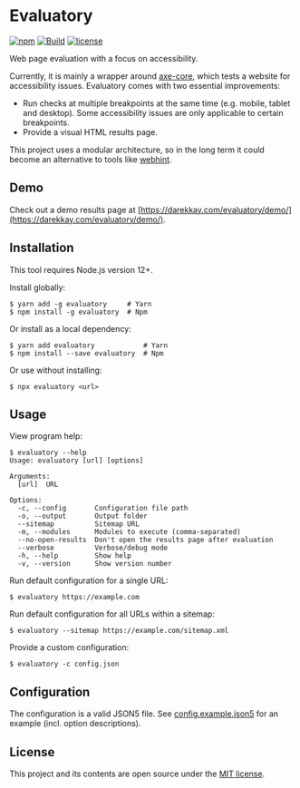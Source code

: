 # Evaluatory

[![npm](https://img.shields.io/npm/v/evaluatory?style=flat-square)](https://www.npmjs.com/package/evaluatory)
[![Build](https://img.shields.io/github/workflow/status/darekkay/evaluatory/Continuous%20Integration/master?style=flat-square)](https://github.com/darekkay/evaluatory/actions)
[![license](https://img.shields.io/badge/license-MIT-green?style=flat-square)](https://github.com/darekkay/evaluatory/blob/master/LICENSE)

Web page evaluation with a focus on accessibility.

Currently, it is mainly a wrapper around [axe-core](https://github.com/dequelabs/axe-core), which tests a website for accessibility issues.
Evaluatory comes with two essential improvements:

- Run checks at multiple breakpoints at the same time (e.g. mobile, tablet and desktop). Some accessibility issues are only applicable to certain breakpoints.
- Provide a visual HTML results page.

This project uses a modular architecture, so in the long term it could become an alternative to tools like [webhint](https://webhint.io).

## Demo

Check out a demo results page at [https://darekkay.com/evaluatory/demo/](https://darekkay.com/evaluatory/demo/).

## Installation

This tool requires Node.js version 12+.

Install globally:

```shell
$ yarn add -g evaluatory     # Yarn
$ npm install -g evaluatory  # Npm
```

Or install as a local dependency:

```shell
$ yarn add evaluatory            # Yarn
$ npm install --save evaluatory  # Npm
```

Or use without installing:

```shell
$ npx evaluatory <url>
```

## Usage

View program help:

```text
$ evaluatory --help
Usage: evaluatory [url] [options]

Arguments:
  [url]  URL

Options:
  -c, --config       Configuration file path
  -o, --output       Output folder
  --sitemap          Sitemap URL
  -m, --modules      Modules to execute (comma-separated)
  --no-open-results  Don't open the results page after evaluation
  --verbose          Verbose/debug mode
  -h, --help         Show help
  -v, --version      Show version number
```

Run default configuration for a single URL:

```shell
$ evaluatory https://example.com
```

Run default configuration for all URLs within a sitemap:

```shell
$ evaluatory --sitemap https://example.com/sitemap.xml
```

Provide a custom configuration:

```shell
$ evaluatory -c config.json
```

## Configuration

The configuration is a valid JSON5 file. See [config.example.json5](config.example.json5) for an example (incl. option descriptions).

## License

This project and its contents are open source under the [MIT license](LICENSE).
